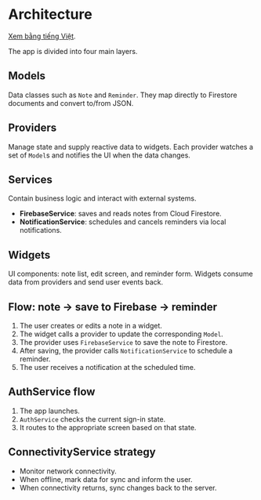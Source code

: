 # Architecture

[Xem bằng tiếng Việt](ARCHITECTURE.md).

The app is divided into four main layers.

## Models
Data classes such as `Note` and `Reminder`. They map directly to Firestore documents and convert to/from JSON.

## Providers
Manage state and supply reactive data to widgets. Each provider watches a set of `Model`s and notifies the UI when the data changes.

## Services
Contain business logic and interact with external systems.
- **FirebaseService**: saves and reads notes from Cloud Firestore.
- **NotificationService**: schedules and cancels reminders via local notifications.

## Widgets
UI components: note list, edit screen, and reminder form. Widgets consume data from providers and send user events back.

## Flow: note → save to Firebase → reminder
1. The user creates or edits a note in a widget.
2. The widget calls a provider to update the corresponding `Model`.
3. The provider uses `FirebaseService` to save the note to Firestore.
4. After saving, the provider calls `NotificationService` to schedule a reminder.
5. The user receives a notification at the scheduled time.

<a id="authservice-flow"></a>
## AuthService flow
1. The app launches.
2. `AuthService` checks the current sign-in state.
3. It routes to the appropriate screen based on that state.

<a id="connectivityservice-strategy"></a>
## ConnectivityService strategy
- Monitor network connectivity.
- When offline, mark data for sync and inform the user.
- When connectivity returns, sync changes back to the server.
